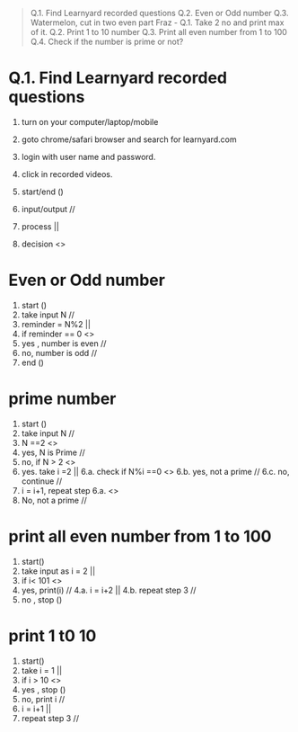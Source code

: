 > Q.1. Find Learnyard recorded questions
> Q.2. Even or Odd number
> Q.3. Watermelon, cut in two even part
Fraz -
> Q.1. Take 2 no and print max of it.
> Q.2. Print 1 to 10 number
> Q.3. Print all even number from 1 to 100
> Q.4. Check if the number is prime or not?



# Q.1. Find Learnyard recorded questions

1. turn on your computer/laptop/mobile
2. goto chrome/safari browser and search for learnyard.com
3. login with user name and password.
4. click in recorded videos.

1. start/end ()
2. input/output //
3. process ||
4. decision <>



# Even or Odd number  
1. start ()
2. take input N //
3. reminder = N%2 ||
4. if reminder == 0 <>
5. yes , number is even //
6. no, number is odd //
7. end ()



# prime number

1. start ()
2. take input N //
3. N ==2 <>
4. yes, N is Prime //
5. no, if N > 2 <>
6. yes. take i =2  ||
6.a. check if N%i ==0 <>
6.b. yes, not a prime //
6.c. no,  continue //
7. i = i+1, repeat step 6.a. <>
8. No, not a prime //

# print all even number from 1 to 100
1. start()
2. take input as i = 2 ||
3. if  i< 101 <>
4. yes, print(i) //
4.a. i = i+2 ||
4.b. repeat step 3 //
5. no , stop ()

# print 1 t0 10
1. start()
2. take i = 1 ||
3. if i > 10 <>
4. yes , stop ()
5. no,  print i //
4. i = i+1 ||
5. repeat step 3 //


